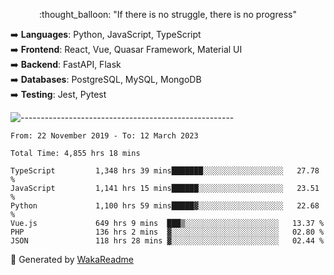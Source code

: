<p align="center"> 
  :thought_balloon: "If there is no struggle, there is no progress"
</p>

<p align="left">
  ➡️ <strong>Languages</strong>: Python, JavaScript, TypeScript<br>
  ➡️ <strong>Frontend</strong>: React, Vue, Quasar Framework, Material UI<br>
  ➡️ <strong>Backend</strong>: FastAPI, Flask<br>
  ➡️ <strong>Databases</strong>: PostgreSQL, MySQL, MongoDB<br>
  ➡️ <strong>Testing</strong>: Jest, Pytest<br>
</p>

![-----------------------------------------------------](https://raw.githubusercontent.com/andreasbm/readme/master/assets/lines/vintage.png)

<!--START_SECTION:waka-->

```text
From: 22 November 2019 - To: 12 March 2023

Total Time: 4,855 hrs 18 mins

TypeScript         1,348 hrs 39 mins███████░░░░░░░░░░░░░░░░░░   27.78 %
JavaScript         1,141 hrs 15 mins██████░░░░░░░░░░░░░░░░░░░   23.51 %
Python             1,100 hrs 59 mins█████▓░░░░░░░░░░░░░░░░░░░   22.68 %
Vue.js             649 hrs 9 mins  ███▒░░░░░░░░░░░░░░░░░░░░░   13.37 %
PHP                136 hrs 2 mins  ▓░░░░░░░░░░░░░░░░░░░░░░░░   02.80 %
JSON               118 hrs 28 mins ▓░░░░░░░░░░░░░░░░░░░░░░░░   02.44 %
```

<!--END_SECTION:waka-->


🚀 Generated by [WakaReadme](https://github.com/athul/waka-readme)
